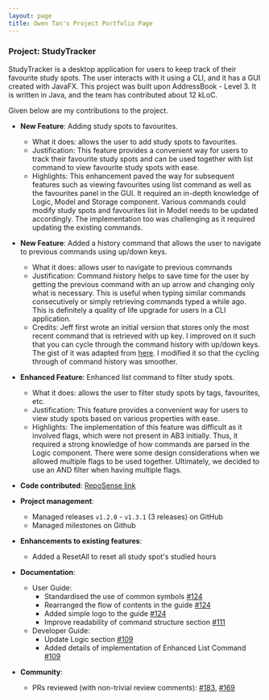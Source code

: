 ```yaml
---
layout: page
title: Owen Tan's Project Portfolio Page
---
```


### Project: StudyTracker

StudyTracker is a desktop application for users to keep track of their favourite study spots. The user interacts 
with it using a CLI, and it has a GUI created with JavaFX. This project was built upon
AddressBook - Level 3. It is written in Java, and the team has contributed about 12 kLoC.

Given below are my contributions to the project.

* **New Feature**: Adding study spots to favourites.
  * What it does: allows the user to add study spots to favourites.
  * Justification: This feature provides a convenient way for users to track their favourite study spots and can be used
    together with list command to view favourite study spots with ease.
  * Highlights: This enhancement paved the way for subsequent features such as viewing favourites using list command as well as the favourites panel in the GUI. It required an in-depth knowledge of Logic, Model and Storage component. Various commands could modify study spots and favourites list in Model needs to be updated accordingly. The implementation too was challenging as it required updating the existing commands.

* **New Feature**: Added a history command that allows the user to navigate to previous commands using up/down keys.
  * What it does: allows user to navigate to previous commands
  * Justification: Command history helps to save time for the user by getting the previous command with an up arrow and changing only what is necessary. This is useful when typing similar commands consecutively or simply retrieving commands typed a while ago. This is definitely a quality of life upgrade for users in a CLI application.
  * Credits: Jeff first wrote an initial version that stores only the most recent command that is retrieved with up key. 
    I improved on it such that you can cycle through the command history with up/down keys. The gist of it was adapted from [here](https://stackoverflow.com/questions/41604430/implement-command-history-within-java-program). I modified it so that the cycling through of command history was smoother. 
    
* **Enhanced Feature**: Enhanced list command to filter study spots.
  * What it does: allows the user to filter study spots by tags, favourites, etc.
  * Justification: This feature provides a convenient way for users to view study spots based on various properties with ease.
  * Highlights: The implementation of this feature was difficult as it involved flags, which were not present in AB3 initially.
  Thus, it required a strong knowledge of how commands are parsed in the Logic component. There were some design considerations
    when we allowed multiple flags to be used together. Ultimately, we decided to use an AND filter when having multiple flags.
  

* **Code contributed**: [RepoSense link](https://nus-cs2103-ay2122s1.github.io/tp-dashboard/?search=T09&sort=groupTitle&sortWithin=title&timeframe=commit&mergegroup=&groupSelect=groupByRepos&breakdown=true&checkedFileTypes=docs~functional-code~test-code~other&since=2021-09-17)

* **Project management**:
  * Managed releases `v1.2.0` - `v1.3.1` (3 releases) on GitHub
  * Managed milestones on Github

* **Enhancements to existing features**:
  * Added a ResetAll to reset all study spot's studied hours

* **Documentation**:
  * User Guide:
    * Standardised the use of common symbols [\#124](https://github.com/AY2122S1-CS2103T-T09-1/tp/pull/124)
    * Rearranged the flow of contents in the guide [\#124](https://github.com/AY2122S1-CS2103T-T09-1/tp/pull/124)
    * Added simple logo to the guide [\#124](https://github.com/AY2122S1-CS2103T-T09-1/tp/pull/124)
    * Improve readability of command structure section [\#111](https://github.com/AY2122S1-CS2103T-T09-1/tp/pull/111) 
  * Developer Guide:
    * Update Logic section [\#109](https://github.com/AY2122S1-CS2103T-T09-1/tp/pull/109)
    * Added details of implementation of Enhanced List Command [\#109](https://github.com/AY2122S1-CS2103T-T09-1/tp/pull/109)

* **Community**:
  * PRs reviewed (with non-trivial review comments): [\#183](https://github.com/AY2122S1-CS2103T-T09-1/tp/pull/183), [\#169](https://github.com/AY2122S1-CS2103T-T09-1/tp/pull/169)
